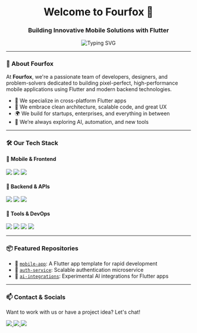 <h1 align="center">Welcome to Fourfox 👋</h1>
<h3 align="center">Building Innovative Mobile Solutions with Flutter</h3>

<p align="center">
  <img src="https://readme-typing-svg.demolab.com?font=Fira+Code&size=20&pause=1000&color=36BCF7&center=true&vCenter=true&width=435&lines=We+craft+elegant+Flutter+apps.;Full-stack+mobile+solutions.;Design.+Build.+Scale." alt="Typing SVG" />
</p>

---

### 🦊 About Fourfox

At **Fourfox**, we're a passionate team of developers, designers, and problem-solvers dedicated to building pixel-perfect, high-performance mobile applications using Flutter and modern backend technologies.

- 🚀 We specialize in cross-platform Flutter apps
- 🧠 We embrace clean architecture, scalable code, and great UX
- 🌍 We build for startups, enterprises, and everything in between
- 🧩 We’re always exploring AI, automation, and new tools

---

### 🛠 Our Tech Stack

#### 📱 Mobile & Frontend
<p>
  <img src="https://img.shields.io/badge/Flutter-02569B?style=for-the-badge&logo=flutter&logoColor=white" href="https://docs.flutter.dev/get-started/install" target="_blank"/>
  <img src="https://img.shields.io/badge/Dart-0175C2?style=for-the-badge&logo=dart&logoColor=white"/>
  <img src="https://img.shields.io/badge/Firebase-FFCA28?style=for-the-badge&logo=firebase&logoColor=white"/>
</p>

#### 🧩 Backend & APIs
<p>
  <img src="https://img.shields.io/badge/Node.js-339933?style=for-the-badge&logo=nodedotjs&logoColor=white"/>
  <img src="https://img.shields.io/badge/Express.js-000000?style=for-the-badge&logo=express&logoColor=white"/>
  <img src="https://img.shields.io/badge/MongoDB-4EA94B?style=for-the-badge&logo=mongodb&logoColor=white"/>
</p>

#### 🔧 Tools & DevOps
<p>
  <img src="https://img.shields.io/badge/GitHub-181717?style=for-the-badge&logo=github&logoColor=white"/>
  <img src="https://img.shields.io/badge/Postman-FF6C37?style=for-the-badge&logo=postman&logoColor=white"/>
  <img src="https://img.shields.io/badge/Figma-F24E1E?style=for-the-badge&logo=figma&logoColor=white"/>
  <img src="https://img.shields.io/badge/CI/CD-blue?style=for-the-badge"/>
</p>

---

### 📦 Featured Repositories

- 🔧 [`mobile-app`](https://github.com/your-org/mobile-app): A Flutter app template for rapid development
- 🔐 [`auth-service`](https://github.com/your-org/auth-service): Scalable authentication microservice
- 🧠 [`ai-integrations`](https://github.com/your-org/ai-integrations): Experimental AI integrations for Flutter apps

---

### 📫 Contact & Socials

Want to work with us or have a project idea? Let's chat!

<p>
  <a href="https://fourfox.io" target="_blank">
    <img src="https://img.shields.io/badge/Website-36BCF7?style=for-the-badge&logo=Google-Chrome&logoColor=white"/>
  </a>
  <a href="mailto:hello@fourfox.io">
    <img src="https://img.shields.io/badge/Email-FF6C37?style=for-the-badge&logo=gmail&logoColor=white"/>
  </a>
  <a href="https://www.linkedin.com/company/fourfox" target="_blank">
    <img src="https://img.shields.io/badge/LinkedIn-0077B5?style=for-the-badge&logo=linkedin&logoColor=white"/>
  </a>
</p>
